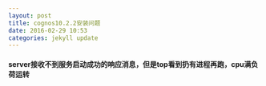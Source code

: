 ```yaml
---
layout: post
title: cognos10.2.2安装问题
date: 2016-02-29 10:53
categories: jekyll update
---
```


#### server接收不到服务启动成功的响应消息，但是top看到扔有进程再跑，cpu满负荷运转
